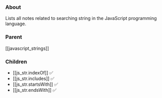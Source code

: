 ### About
Lists all notes related to searching string in the JavaScript programming language.

### Parent
[[javascript_strings]]

### Children
- [[js_str.indexOf]] ✅
- [[js_str.includes]]  ✅
- [[js_str.startsWith]] ✅
- [[js_str.endsWith]] ✅